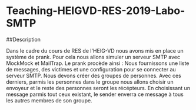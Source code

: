 # Teaching-HEIGVD-RES-2019-Labo-SMTP

##Description

Dans le cadre du cours de RES de l'HEIG-VD nous avons mis en place un système de prank. Pour cela nous allons simuler un serveur SMTP avec MockMock et MailTrap. Le prank procède ainsi : Nous fournissons une liste de messages, des victimes et une configuration pour se connecter au serveur SMTP. Nous devons créer des groupes de personnes. Avec ces derniers, parmis les personnes dans le groupe nous allons choisir un envoyeur et le reste des personnes seront les récépteurs. En choisissant un message parmis tout ceux existant, le sender enverra ce message à tous les autres membres de son groupe.

##
